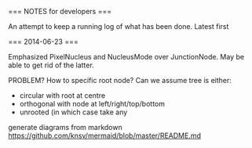 === NOTES for developers ===

An attempt to keep a running log of what has been done. Latest first

=== 2014-06-23 ===

Emphasized PixelNucleus and NucleusMode over JunctionNode. May be able to get rid of the latter.

PROBLEM? How to specific root node? Can we assume tree is either:

 * circular with root at centre
 * orthogonal with node at left/right/top/bottom
 * unrooted (in which case take any


generate diagrams from markdown
https://github.com/knsv/mermaid/blob/master/README.md